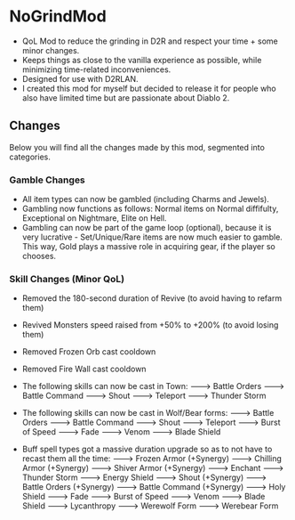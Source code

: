 # NoGrindMod
- QoL Mod to reduce the grinding in D2R and respect your time + some minor changes.
- Keeps things as close to the vanilla experience as possible, while minimizing time-related inconveniences.
- Designed for use with D2RLAN.
- I created this mod for myself but decided to release it for people who also have limited time but are passionate about Diablo 2.

## Changes

Below you will find all the changes made by this mod, segmented into categories.

### Gamble Changes
- All item types can now be gambled (including Charms and Jewels).
- Gambling now functions as follows: Normal items on Normal diffifulty, Exceptional on Nightmare, Elite on Hell.
- Gambling can now be part of the game loop (optional), because it is very lucrative - Set/Unique/Rare items are now much easier to gamble. This way, Gold plays a massive role in acquiring gear, if the player so chooses.

### Skill Changes (Minor QoL)
- Removed the 180-second duration of Revive (to avoid having to refarm them)
- Revived Monsters speed raised from +50% to +200% (to avoid losing them)
- Removed Frozen Orb cast cooldown
- Removed Fire Wall cast cooldown

- The following skills can now be cast in Town:
	---> Battle Orders
	---> Battle Command
	---> Shout
	---> Teleport
	---> Thunder Storm

- The following skills can now be cast in Wolf/Bear forms:
	---> Battle Orders
	---> Battle Command
	---> Shout
	---> Teleport
	---> Burst of Speed
	---> Fade
	---> Venom
	---> Blade Shield

- Buff spell types got a massive duration upgrade so as to not have to recast them all the time:
	---> Frozen Armor (+Synergy)
	---> Chilling Armor (+Synergy)
	---> Shiver Armor (+Synergy)
	---> Enchant
	---> Thunder Storm
	---> Energy Shield
	---> Shout (+Synergy)
	---> Battle Orders (+Synergy)
	---> Battle Command (+Synergy)
	---> Holy Shield
	---> Fade
	---> Burst of Speed
	---> Venom
	---> Blade Shield
	---> Lycanthropy
	---> Werewolf Form
	---> Werebear Form